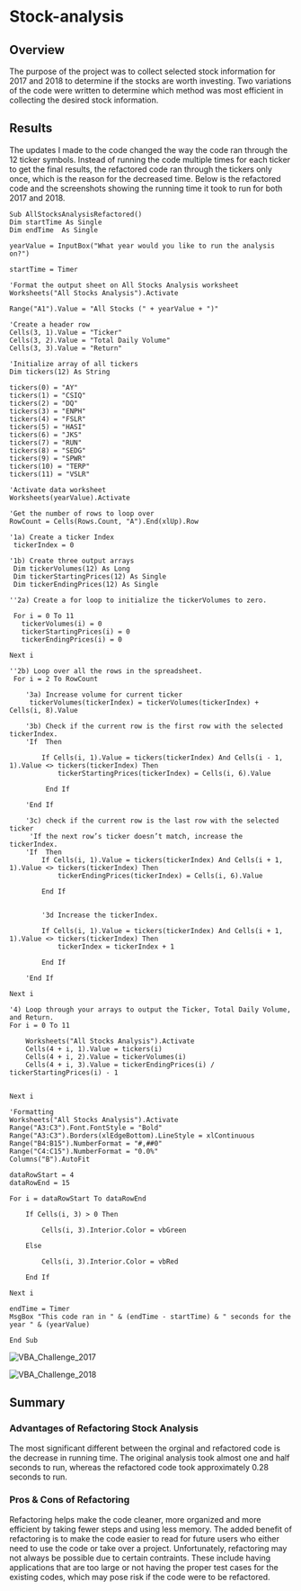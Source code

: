 # Stock-analysis

## Overview

The purpose of the project was to collect selected stock information for 2017 and 2018 to determine if the stocks are worth investing. Two variations of the code were written to determine which method was most efficient in collecting the desired stock information.

## Results

The updates I made to the code changed the way the code ran through the 12 ticker symbols. Instead of running the code multiple times for each ticker to get the final results, the refactored code ran through the tickers only once, which is the reason for the decreased time. Below is the refactored code and the screenshots showing the running time it took to run for both 2017 and 2018. 

    Sub AllStocksAnalysisRefactored()
    Dim startTime As Single
    Dim endTime  As Single

    yearValue = InputBox("What year would you like to run the analysis on?")

    startTime = Timer
    
    'Format the output sheet on All Stocks Analysis worksheet
    Worksheets("All Stocks Analysis").Activate
    
    Range("A1").Value = "All Stocks (" + yearValue + ")"
    
    'Create a header row
    Cells(3, 1).Value = "Ticker"
    Cells(3, 2).Value = "Total Daily Volume"
    Cells(3, 3).Value = "Return"

    'Initialize array of all tickers
    Dim tickers(12) As String
    
    tickers(0) = "AY"
    tickers(1) = "CSIQ"
    tickers(2) = "DQ"
    tickers(3) = "ENPH"
    tickers(4) = "FSLR"
    tickers(5) = "HASI"
    tickers(6) = "JKS"
    tickers(7) = "RUN"
    tickers(8) = "SEDG"
    tickers(9) = "SPWR"
    tickers(10) = "TERP"
    tickers(11) = "VSLR"
    
    'Activate data worksheet
    Worksheets(yearValue).Activate
    
    'Get the number of rows to loop over
    RowCount = Cells(Rows.Count, "A").End(xlUp).Row
    
    '1a) Create a ticker Index
     tickerIndex = 0
     
    '1b) Create three output arrays
     Dim tickerVolumes(12) As Long
     Dim tickerStartingPrices(12) As Single
     Dim tickerEndingPrices(12) As Single
     
    ''2a) Create a for loop to initialize the tickerVolumes to zero.
    
     For i = 0 To 11
       tickerVolumes(i) = 0
       tickerStartingPrices(i) = 0
       tickerEndingPrices(i) = 0
    
    Next i
     
    ''2b) Loop over all the rows in the spreadsheet.
     For i = 2 To RowCount
    
        '3a) Increase volume for current ticker
         tickerVolumes(tickerIndex) = tickerVolumes(tickerIndex) + Cells(i, 8).Value
        
        '3b) Check if the current row is the first row with the selected tickerIndex.
        'If  Then
            
            If Cells(i, 1).Value = tickers(tickerIndex) And Cells(i - 1, 1).Value <> tickers(tickerIndex) Then
                tickerStartingPrices(tickerIndex) = Cells(i, 6).Value
                        
             End If
            
        'End If
        
        '3c) check if the current row is the last row with the selected ticker
         'If the next row’s ticker doesn’t match, increase the tickerIndex.
        'If  Then
            If Cells(i, 1).Value = tickers(tickerIndex) And Cells(i + 1, 1).Value <> tickers(tickerIndex) Then
                tickerEndingPrices(tickerIndex) = Cells(i, 6).Value
            
            End If
            

            '3d Increase the tickerIndex.
            
            If Cells(i, 1).Value = tickers(tickerIndex) And Cells(i + 1, 1).Value <> tickers(tickerIndex) Then
                tickerIndex = tickerIndex + 1
            
            End If
            
        'End If
    
    Next i
    
    '4) Loop through your arrays to output the Ticker, Total Daily Volume, and Return.
    For i = 0 To 11
        
        Worksheets("All Stocks Analysis").Activate
        Cells(4 + i, 1).Value = tickers(i)
        Cells(4 + i, 2).Value = tickerVolumes(i)
        Cells(4 + i, 3).Value = tickerEndingPrices(i) / tickerStartingPrices(i) - 1
        
        
    Next i
    
    'Formatting
    Worksheets("All Stocks Analysis").Activate
    Range("A3:C3").Font.FontStyle = "Bold"
    Range("A3:C3").Borders(xlEdgeBottom).LineStyle = xlContinuous
    Range("B4:B15").NumberFormat = "#,##0"
    Range("C4:C15").NumberFormat = "0.0%"
    Columns("B").AutoFit

    dataRowStart = 4
    dataRowEnd = 15

    For i = dataRowStart To dataRowEnd
        
        If Cells(i, 3) > 0 Then
            
            Cells(i, 3).Interior.Color = vbGreen
            
        Else
        
            Cells(i, 3).Interior.Color = vbRed
            
        End If
        
    Next i
 
    endTime = Timer
    MsgBox "This code ran in " & (endTime - startTime) & " seconds for the year " & (yearValue)

    End Sub


![VBA_Challenge_2017](https://user-images.githubusercontent.com/88639467/131036278-14d0f958-01d9-4951-9f7f-9a1b5beea560.png)


![VBA_Challenge_2018](https://user-images.githubusercontent.com/88639467/131036294-c5ddbf4a-2249-4ca3-8dc7-7173a7d2d3c4.png)

## Summary

### Advantages of Refactoring Stock Analysis

The most significant different between the orginal and refactored code is the decrease in running time. The original analysis took almost one and half seconds to run, whereas the refactored code took approximately 0.28 seconds to run.

### Pros & Cons of Refactoring

Refactoring helps make the code cleaner, more organized and more efficient by taking fewer steps and using less memory. The added benefit of refactoring is to make the code easier to read for future users who either need to use the code or take over a project. Unfortunately, refactoring may not always be possible due to certain contraints. These include having applications that are too large or not having the proper test cases for the existing codes, which may pose risk if the code were to be refactored. 
